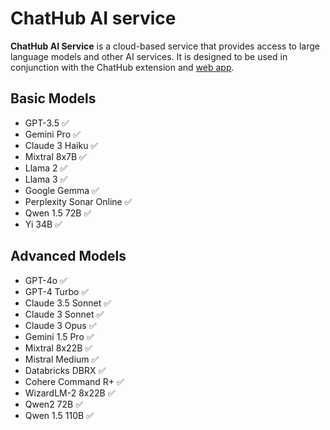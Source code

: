 # ChatHub AI service

**ChatHub AI Service** is a cloud-based service that provides access to large language models and other AI services. It is designed to be used in conjunction with the ChatHub extension and [web app](https://app.chathub.gg).

## Basic Models

- GPT-3.5 ✅
- Gemini Pro ✅
- Claude 3 Haiku ✅
- Mixtral 8x7B ✅
- Llama 2 ✅
- Llama 3 ✅
- Google Gemma ✅
- Perplexity Sonar Online ✅
- Qwen 1.5 72B ✅
- Yi 34B ✅

## Advanced Models

- GPT-4o ✅
- GPT-4 Turbo ✅
- Claude 3.5 Sonnet ✅
- Claude 3 Sonnet ✅
- Claude 3 Opus ✅
- Gemini 1.5 Pro ✅
- Mixtral 8x22B ✅
- Mistral Medium ✅
- Databricks DBRX ✅
- Cohere Command R+ ✅
- WizardLM-2 8x22B ✅
- Qwen2 72B ✅
- Qwen 1.5 110B ✅
